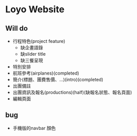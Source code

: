 # Loyo Website

## Will do

- 行程特色(project feature)
	- 缺企畫語錄
	- 缺slider title
    - 缺三餐呈現
- 特別安排
- 航班參考(airplanes)(completed)
- 簡介(標題、團費售價、...)(intro)(completed)
- 出團備註
- 出團資訊及報名(productions)(half)(缺報名狀態、報名頁面)
- 編輯頁面

## bug
- 手機版的navbar 顏色
